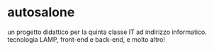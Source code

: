 # autosalone
un progetto didattico per la quinta classe IT ad indirizzo informatico. tecnologia LAMP, front-end e back-end, e molto altro!
